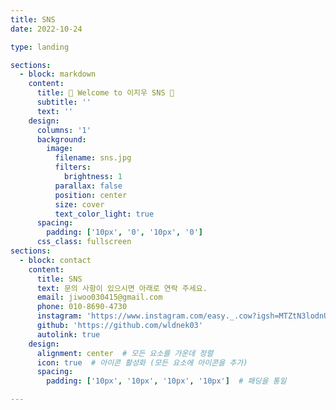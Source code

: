 ```yaml
---
title: SNS
date: 2022-10-24

type: landing

sections:
  - block: markdown
    content:
      title: 🌟 Welcome to 이지우 SNS 🌟
      subtitle: ''
      text: ''
    design:
      columns: '1'
      background:
        image: 
          filename: sns.jpg
          filters:
            brightness: 1
          parallax: false
          position: center
          size: cover
          text_color_light: true
      spacing:
        padding: ['10px', '0', '10px', '0']
      css_class: fullscreen 
sections:
  - block: contact
    content:
      title: SNS
      text: 문의 사항이 있으시면 아래로 연락 주세요.
      email: jiwoo030415@gmail.com
      phone: 010-8690-4730
      instagram: 'https://www.instagram.com/easy._.cow?igsh=MTZtN3lodnUwMjk5cw%3D%3D&utm_source=qr'
      github: 'https://github.com/wldnek03'
      autolink: true
    design:
      alignment: center  # 모든 요소를 가운데 정렬
      icon: true  # 아이콘 활성화 (모든 요소에 아이콘을 추가)
      spacing:
        padding: ['10px', '10px', '10px', '10px']  # 패딩을 통일

---
```

